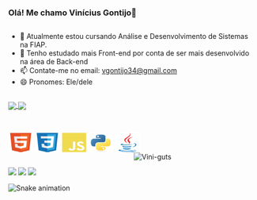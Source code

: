 ### Olá! Me chamo Vinícius Gontijo👋
##
- 🔭 Atualmente estou cursando Análise e Desenvolvimento de Sistemas na FIAP.
- 🌱 Tenho estudado mais Front-end por conta de ser mais desenvolvido na área de Back-end
- 📫 Contate-me no email: vgontijo34@gmail.com
- 😄 Pronomes: Ele/dele
##
<a href="https://github.com/vgont/github-readme-stats">
  <img height=200 align="center" src="https://github-readme-stats.vercel.app/api?username=vgont&show_icons=true&theme=tokyonight" />
</a>
<a href="https://github.com/vgont/convoychat">
  <img height=200 align="center" src="https://github-readme-stats.vercel.app/api/top-langs?username=vgont&layout=compact&langs_count=8&card_width=320&show_icons=true&theme=tokyonight" />
</a>

##
<div style="display: inline_block"><br>
  <img align="center" alt="Vgont-HTML" height="40" width="50" src="https://raw.githubusercontent.com/devicons/devicon/master/icons/html5/html5-original.svg">
  <img align="center" alt="Vgont-CSS" height="40" width="50" src="https://raw.githubusercontent.com/devicons/devicon/master/icons/css3/css3-original.svg">
  <img align="center" alt="Vgont-Js" height="40" width="50" src="https://raw.githubusercontent.com/devicons/devicon/master/icons/javascript/javascript-plain.svg">
  <img align="center" alt="Vgont-Python" height="40" width="50" src="https://raw.githubusercontent.com/devicons/devicon/master/icons/python/python-original.svg">
  <img align="center" alt="Vgont-Java" height="40" width="50" src="https://raw.githubusercontent.com/devicons/devicon/master/icons/java/java-original.svg"> 
  <img align="right" alt="Vini-guts" height="250" width="250" src="https://tenor.com/view/guts-screaming-griffith-berserk-guts-screaming-gif-26478309.gif">
</div>


##
<div> 
  <a href="https://instagram.com/vinigontijo._" target="_blank"><img src="https://img.shields.io/badge/-Instagram-%23E4405F?style=for-the-badge&logo=instagram&logoColor=white" target="_blank"></a>
  <a href = "mailto:vgontijo34@gmail.com"><img src="https://img.shields.io/badge/-Gmail-%23333?style=for-the-badge&logo=gmail&logoColor=white" target="_blank"></a>
  <a href="https://www.linkedin.com/in/vinicius-gontijo-santos-57700224a/" target="_blank"><img src="https://img.shields.io/badge/-LinkedIn-%230077B5?style=for-the-badge&logo=linkedin&logoColor=white" target="_blank"></a> 
  
</div>

![Snake animation](https:///github.com/vgont/vgont/blob/output/github-contribution-grid-snake.svg)

